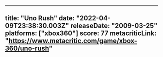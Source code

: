 
---
title: "Uno Rush"
date: "2022-04-09T23:38:30.003Z"
releaseDate: "2009-03-25"
platforms: ["xbox360"]
score: 77
metacriticLink: "https://www.metacritic.com/game/xbox-360/uno-rush"
---
